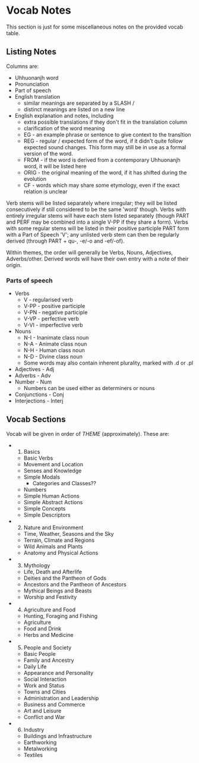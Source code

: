 # Vocab Notes

This section is just for some miscellaneous notes on the provided vocab table.

## Listing Notes

Columns are:

- Uhhuonanjh word
- Pronunciation
- Part of speech
- English translation
  - similar meanings are separated by a SLASH /
  - distinct meanings are listed on a new line
- English explanation and notes, including
  - extra possible translations if they don't fit in the translation column
  - clarification of the word meaning
  - EG - an example phrase or sentence to give context to the transltion
  - REG - regular / expected form of the word, if it didn't quite follow expected sound changes.  This form may still be in use as a formal version of the word.
  - FROM - if the word is derived from a contemporary Uhhuonanjh word, it will be listed here
  - ORIG - the original meaning of the word, if it has shifted during the evolution
  - CF - words which may share some etymology, even if the exact relation is unclear

Verb stems will be listed separately where irregular; they will be listed consecutively if still considered to be the same 'word' though.  Verbs with entirely irregular stems will have each stem listed separately (though PART and PERF may be combined into a single V-PP if they share a form).  Verbs with some regular stems will be listed in their positive participle PART form with a Part of Speech 'V'; any unlisted verb stem can then be regularly derived (through PART + qu-, -e/-o and -ef/-of).

Within themes, the order will generally be Verbs, Nouns, Adjectives, Adverbs/other.  Derived words will have their own entry with a note of their origin.

### Parts of speech

- Verbs
  - V - regularised verb
  - V-PP - positive participle
  - V-PN - negative participle
  - V-VP - perfective verb
  - V-VI - imperfective verb
- Nouns
  - N-I - Inanimate class noun
  - N-A - Animate class noun
  - N-H - Human class noun
  - N-D - Divine class noun
  - Some words may also contain inherent plurality, marked with .d or .pl
- Adjectives - Adj
- Adverbs - Adv
- Number - Num
  - Numbers can be used either as determiners or nouns
- Conjunctions - Conj
- Interjections - Interj

## Vocab Sections

Vocab will be given in order of *THEME* (approximately).  These are:

- 1. Basics
  - Basic Verbs
  - Movement and Location
  - Senses and Knowledge
  - Simple Modals
    - Categories and Classes??
  - Numbers
  - Simple Human Actions
  - Simple Abstract Actions
  - Simple Concepts
  - Simple Descriptors
- 2. Nature and Environment
  - Time, Weather, Seasons and the Sky
  - Terrain, Climate and Regions
  - Wild Animals and Plants
  - Anatomy and Physical Actions
- 3. Mythology
  - Life, Death and Afterlife
  - Deities and the Pantheon of Gods
  - Ancestors and the Pantheon of Ancestors
  - Mythical Beings and Beasts
  - Worship and Festivity
- 4. Agriculture and Food
  - Hunting, Foraging and Fishing
  - Agriculture
  - Food and Drink
  - Herbs and Medicine
- 5. People and Society
  - Basic People
  - Family and Ancestry
  - Daily Life
  - Appearance and Personality
  - Social Interaction
  - Work and Status
  - Towns and Cities
  - Administration and Leadership
  - Business and Commerce
  - Art and Leisure
  - Conflict and War
- 6. Industry
  - Buildings and Infrastructure
  - Earthworking
  - Metalworking
  - Textiles
